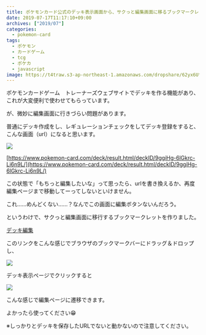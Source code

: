 ```yaml
---
title: ポケモンカード公式のデッキ表示画面から、サクっと編集画面に移るブックマークレット作りました
date: 2019-07-17T11:17:10+09:00
archives: ["2019/07"]
categories:
  - pokemon-card
tags:
  - ポケモン
  - カードゲーム
  - tcg
  - ポケカ
  - javascript
image: https://t4traw.s3-ap-northeast-1.amazonaws.com/dropshare/62yx6Ufq9Pxgg9UF3Ltdfqxt4y3wnlMC.jpg
---
```

ポケモンカードゲーム　トレーナーズウェブサイトでデッキを作る機能があり、これが大変便利で使わせてもらっています。

が、微妙に編集画面に行きづらい問題があります。

<!--more-->

普通にデッキ作成をし、レギュレーションチェックをしてデッキ登録をすると、こんな画面（url）になると思います。

![](https://t4traw.s3-ap-northeast-1.amazonaws.com/dropshare/mwaZrj2sFPgGFa21h2d9fnkDzwriDAlJ.jpg)

[https://www.pokemon-card.com/deck/result.html/deckID/9ggiHg-6lGkrc-Li6n9L/](https://www.pokemon-card.com/deck/result.html/deckID/9ggiHg-6lGkrc-Li6n9L/)

この状態で「もちっと編集したいな」って思ったら、urlを書き換えるか、再度編集ページまで移動してーってしないといけません。

これ……めんどくない……？なんでこの画面に編集ボタンないんだろう。

というわけで、サクっと編集画面に移行するブックマークレットを作りました。

<a href="javascript:void(window.location.href = 'https://www.pokemon-card.com/deck/deck.html?deckID=' + document.location.href.match(/\/deckID\/(.*?)$/)[1].replace('/', ''))" class="button is-link">デッキ編集</a>

このリンクをこんな感じでブラウザのブックマークバーにドラッグ＆ドロップし、

![](https://t4traw.s3-ap-northeast-1.amazonaws.com/dropshare/KoaVVvzDbdYoiGeUuqvuSJFphIjvYmVr.gif)

デッキ表示ページでクリックすると

![](https://t4traw.s3-ap-northeast-1.amazonaws.com/dropshare/54sbdFAtaMfs9Q8viyP4hlYEDvawyGer.gif)

こんな感じで編集ページに遷移できます。

よかったら使ってください😁

※しっかりとデッキを保存したURLでないと動かないので注意してください。
